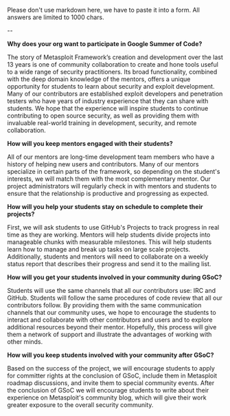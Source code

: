 Please don't use markdown here, we have to paste it into a form. All answers are limited to 1000 chars.

--

**Why does your org want to participate in Google Summer of Code?**

The story of Metasploit Framework’s creation and development over the last 13 years is one of community collaboration to create and hone tools useful to a wide range of security practitioners. Its broad functionality, combined with the deep domain knowledge of the mentors, offers a unique opportunity for students to learn about security and exploit development. Many of our contributors are established exploit developers and penetration testers who have years of industry experience that they can share with students. We hope that the experience will inspire students to continue contributing to open source security, as well as providing them with invaluable real-world training in development, security, and remote collaboration.


**How will you keep mentors engaged with their students?**

All of our mentors are long-time development team members who have a history of helping new users and contributors. Many of our mentors specialize in certain parts of the framework, so depending on the student's interests, we will match them with the most complementary mentor. Our project administrators will regularly check in with mentors and students to ensure that the relationship is productive and progressing as expected.


**How will you help your students stay on schedule to complete their projects?**

First, we will ask students to use GitHub's Projects to track progress in real time as they are working. Mentors will help students divide projects into manageable chunks with measurable milestones. This will help students learn how to manage and break up tasks on large scale projects. Additionally, students and mentors will need to collaborate on a weekly status report that describes their progress and send it to the mailing list.


**How will you get your students involved in your community during GSoC?**

Students will use the same channels that all our contributors use: IRC and GitHub. Students will follow the same procedures of code review that all our contributors follow. By providing them with the same communication channels that our community uses, we hope to encourage the students to interact and collaborate with other contributors and users and to explore additional resources beyond their mentor. Hopefully, this process will give them a network of support and illustrate the advantages of working with other minds.


**How will you keep students involved with your community after GSoC?**

Based on the success of the project, we will encourage students to apply for committer rights at the conclusion of GSoC, include them in Metasploit roadmap discussions, and invite them to special community events. After the conclusion of GSoC we will encourage students to write about their experience on Metasploit's community blog, which will give their work greater exposure to the overall security community.


